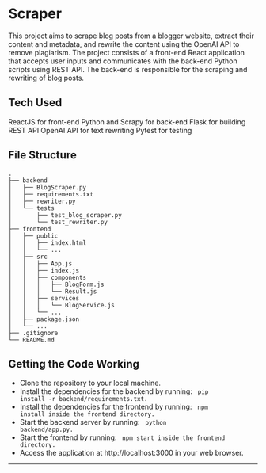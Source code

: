 # Scraper
This project aims to scrape blog posts from a blogger website, extract their content and metadata, and rewrite the content using the OpenAI API to remove plagiarism. The project consists of a front-end React application that accepts user inputs and communicates with the back-end Python scripts using REST API. The back-end is responsible for the scraping and rewriting of blog posts.

## Tech Used
ReactJS for front-end
Python and Scrapy for back-end
Flask for building REST API
OpenAI API for text rewriting
Pytest for testing

## File Structure
```
.
├── backend
│   ├── BlogScraper.py
│   ├── requirements.txt
│   ├── rewriter.py
│   └── tests
│       ├── test_blog_scraper.py
│       └── test_rewriter.py
├── frontend
│   ├── public
│   │   ├── index.html
│   │   └── ...
│   ├── src
│   │   ├── App.js
│   │   ├── index.js
│   │   ├── components
│   │   │   ├── BlogForm.js
│   │   │   └── Result.js
│   │   ├── services
│   │   │   └── BlogService.js
│   │   └── ...
│   ├── package.json
│   └── ...
├── .gitignore
└── README.md
```


## Getting the Code Working
- Clone the repository to your local machine.
- Install the dependencies for the backend by running:
<code> pip install -r backend/requirements.txt. </code>
- Install the dependencies for the frontend by running:
<code> npm install inside the frontend directory. </code>
- Start the backend server by running:
<code> python backend/app.py.</code>
- Start the frontend by running:
<code> npm start inside the frontend directory.</code>
- Access the application at </code> http://localhost:3000 </code> in your web browser.


-----

#